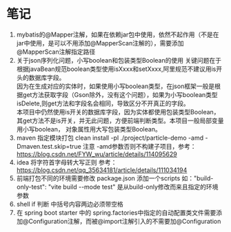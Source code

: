 # 笔记
1. mybatis的@Mapper注解，如果在依赖jar包中使用，依然不起作用（不是在jar中使用，是可以不用添加@MapperScan注解的），需要添加@MapperScan注解指定路径  
2. 关于json序列化问题，小写boolean和包装类型Boolean的使用
   关键问题在于根据javaBean规范boolean类型使用isXxxx和setXxxx,阿里规范不建议用is开头的数据库字段。  
   因为在生成对应的实体时，如果使用小写boolean类型，在json框架一般是根据get方法获取字段（Gson除外，没有这个问题），如果为小写boolean类型isDelete,则get方法和字段名会相同，导致区分不开真正的字段。  
   本项目中仍然使用is开关的数据库字段，因为实体都使用包装类型Boolean，其get方法不是is开关，并无此问题，方便前端判断类型。本项目一般局部变量用小写boolean，
   对象属性用大写包装类型Boolean。
3. maven 指定模块打包 clean install -pl ./project/particle-demo -amd -Dmaven.test.skip=true 注意 -amd参数否则不构建子项目，参考：https://blog.csdn.net/FYW_wu/article/details/114095629
4. idea 将字符首字母转大写正则 参考：https://blog.csdn.net/qq_35634181/article/details/111034194
5. 前端打包不同的环境需要修改 package.json 添加一个scripts 如："build-only-test": "vite build --mode test" 是从build-only修改而来且指定的环境参数
6. shell if 判断 中括号内容两边必须带空格
7. 在 spring boot starter 中的 spring.factories中指定的自动配置类文件需要添加@Configuration注解，而被@import注解引入的不需要加@Configuration